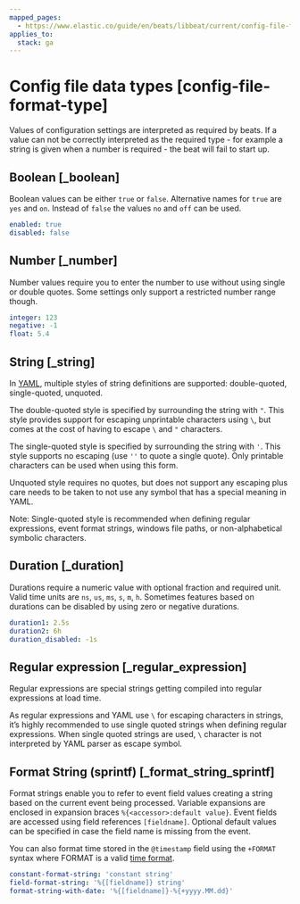 ```yaml
---
mapped_pages:
  - https://www.elastic.co/guide/en/beats/libbeat/current/config-file-format-type.html
applies_to:
  stack: ga
---
```


# Config file data types [config-file-format-type]

Values of configuration settings are interpreted as required by beats. If a value can not be correctly interpreted as the required type - for example a string is given when a number is required - the beat will fail to start up.

## Boolean [_boolean]

Boolean values can be either `true` or `false`. Alternative names for `true` are `yes` and `on`. Instead of `false` the values `no` and `off` can be used.

```yaml
enabled: true
disabled: false
```


## Number [_number]

Number values require you to enter the number to use without using single or double quotes. Some settings only support a restricted number range though.

```yaml
integer: 123
negative: -1
float: 5.4
```


## String [_string]

In [YAML](http://www.yaml.org), multiple styles of string definitions are supported: double-quoted, single-quoted, unquoted.

The double-quoted style is specified by surrounding the string with `"`. This style provides support for escaping unprintable characters using `\`, but comes at the cost of having to escape `\` and `"` characters.

The single-quoted style is specified by surrounding the string with `'`. This style supports no escaping (use `''` to quote a single quote). Only printable characters can be used when using this form.

Unquoted style requires no quotes, but does not support any escaping plus care needs to be taken to not use any symbol that has a special meaning in YAML.

Note: Single-quoted style is recommended when defining regular expressions, event format strings, windows file paths, or non-alphabetical symbolic characters.


## Duration [_duration]

Durations require a numeric value with optional fraction and required unit. Valid time units are `ns`, `us`, `ms`, `s`, `m`, `h`. Sometimes features based on durations can be disabled by using zero or negative durations.

```yaml
duration1: 2.5s
duration2: 6h
duration_disabled: -1s
```


## Regular expression [_regular_expression]

Regular expressions are special strings getting compiled into regular expressions at load time.

As regular expressions and YAML use `\` for escaping characters in strings, it’s highly recommended to use single quoted strings when defining regular expressions. When single quoted strings are used, `\` character is not interpreted by YAML parser as escape symbol.


## Format String (sprintf) [_format_string_sprintf]

Format strings enable you to refer to event field values creating a string based on the current event being processed. Variable expansions are enclosed in expansion braces `%{<accessor>:default value}`. Event fields are accessed using field references `[fieldname]`. Optional default values can be specified in case the field name is missing from the event.

You can also format time stored in the `@timestamp` field using the `+FORMAT` syntax where FORMAT is a valid [time format](https://godoc.org/github.com/elastic/beats/libbeat/common/dtfmt).

```yaml
constant-format-string: 'constant string'
field-format-string: '%{[fieldname]} string'
format-string-with-date: '%{[fieldname]}-%{+yyyy.MM.dd}'
```



